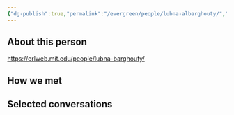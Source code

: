 ```yaml
---
{"dg-publish":true,"permalink":"/evergreen/people/lubna-albarghouty/","tags":["people","ERL_2025_meeting","potential_fellow"]}
---
```


## About this person

https://erlweb.mit.edu/people/lubna-barghouty/



## How we met


## Selected conversations
